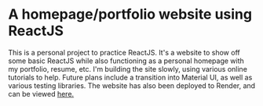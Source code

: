 # A homepage/portfolio website using ReactJS

This is a personal project to practice ReactJS. It's a website to show off some basic ReactJS while also functioning as a personal homepage with my portfolio, resume, etc. I'm building the site slowly, using various online tutorials to help. Future plans include a transition into Material UI, as well as various testing libraries. The website has also been deployed to Render, and can be viewed [here.](https://homepage-virid-seven.vercel.app/)
